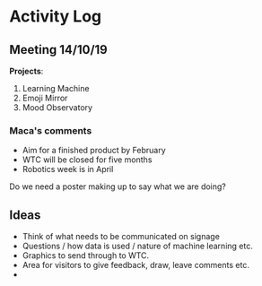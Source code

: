 # Activity Log

## Meeting 14/10/19

**Projects**: 
1. Learning Machine 
2. Emoji Mirror
3. Mood Observatory

### Maca's comments
* Aim for a finished product by February
* WTC will be closed for five months
* Robotics week is in April

Do we need a poster making up to say what we are doing?

## Ideas
* Think of what needs to be communicated on signage
* Questions / how data is used / nature of machine learning etc.
* Graphics to send through to WTC.
* Area for visitors to give feedback, draw, leave comments etc.
* 

